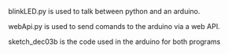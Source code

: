 
blinkLED.py is used to talk between python and an arduino.

webApi.py is used to send comands to the arduino via a web API.

sketch_dec03b is the code used in the arduino for both programs
